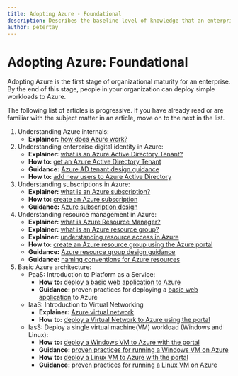```yaml
---
title: Adopting Azure - Foundational 
description: Describes the baseline level of knowledge that an enterprise requires to adopt Azure
author: petertay
---
```


# Adopting Azure: Foundational

Adopting Azure is the first stage of organizational maturity for an enterprise. By the end of this stage, people in your organization can deploy simple workloads to Azure.

The following list of articles is progressive. If you have already read or are familiar with the subject matter in an article, move on to the next in the list. 

1. Understanding Azure internals:
    - **Explainer:** [how does Azure work?](azure-explainer.md)
2. Understanding enterprise digital identity in Azure:
    - **Explainer:** [what is an Azure Active Directory Tenant?](tenant-explainer.md)
    - **How to:** [get an Azure Active Directory Tenant](/azure/active-directory/develop/active-directory-howto-tenant?toc=/azure/architecture/cloud-adoption-guide/toc.json)
    - **Guidance:** [Azure AD tenant design guidance](tenant.md)
    - **How to:** [add new users to Azure Active Directory](/azure/active-directory/add-users-azure-active-directory?toc=/azure/architecture/cloud-adoption-guide/toc.json)    
3. Understanding subscriptions in Azure:
    - **Explainer:** [what is an Azure subscription?](subscription-explainer.md)
    - **How to:** [create an Azure subscription](subscription-how-to.md)
    - **Guidance:** [Azure subscription design](subscription.md)
4. Understanding resource management in Azure: 
    - **Explainer:** [what is Azure Resource Manager?](resource-manager-explainer.md)
    - **Explainer:** [what is an Azure resource group?](resource-group-explainer.md)
    - **Explainer:** [understanding resource access in Azure](/azure/active-directory/active-directory-understanding-resource-access?toc=/azure/architecture/cloud-adoption-guide/toc.json)
    - **How to:** [create an Azure resource group using the Azure portal](/azure/azure-resource-manager/resource-group-portal?toc=/azure/architecture/cloud-adoption-guide/toc.json)
    - **Guidance:** [Azure resource group design guidance](resource-group.md)
    - **Guidance:** [naming conventions for Azure resources](/azure/architecture/best-practices/naming-conventions?toc=/azure/architecture/cloud-adoption-guide/toc.json)
5. Basic Azure architecture:
    - PaaS: Introduction to Platform as a Service:
        - **How to:** [deploy a basic web application to Azure](/azure/app-service)
        - **Guidance:** proven practices for deploying a [basic web application](/azure/architecture/reference-architectures/app-service-web-app/basic-web-app?toc=/azure/architecture/cloud-adoption-guide/toc.json) to Azure
    - IaaS: Introduction to Virtual Networking
        - **Explainer:** [Azure virtual network](/azure/virtual-network/virtual-networks-overview?toc=/azure/architecture/cloud-adoption-guide/toc.json)
        - **How to:** [deploy a Virtual Network to Azure using the portal](/azure/virtual-network/virtual-networks-create-vnet-arm-portal?toc=/azure/architecture/cloud-adoption-guide/toc.json)
    - IasS: Deploy a single virtual machine(VM) workload (Windows and Linux):
        - **How to:** [deploy a Windows VM to Azure with the portal](/azure/virtual-machines/windows/quick-create-portal?toc=/azure/architecture/cloud-adoption-guide/toc.json)
        - **Guidance:** [proven practices for running a Windows VM on Azure](/azure/architecture/reference-architectures/virtual-machines-windows/single-vm?toc=/azure/architecture/cloud-adoption-guide/toc.json)
        - **How to:** [deploy a Linux VM to Azure with the portal](/azure/virtual-machines/linux/quick-create-portal?toc=/azure/architecture/cloud-adoption-guide/toc.json)
        - **Guidance:** [proven practices for running a Linux VM on Azure](/azure/architecture/reference-architectures/virtual-machines-linux/single-vm?toc=/azure/architecture/cloud-adoption-guide/toc.json)

